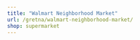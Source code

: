 ```yaml
---
title: "Walmart Neighborhood Market"
url: /gretna/walmart-neighborhood-market/
shop: supermarket
---
```

